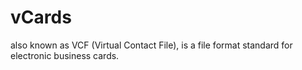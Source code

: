 # vCards

also known as VCF (Virtual Contact File), is a file format standard for electronic business cards.

